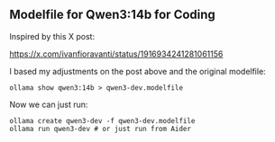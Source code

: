 ## Modelfile for Qwen3:14b for Coding

Inspired by this X post:

https://x.com/ivanfioravanti/status/1916934241281061156

I based my adjustments on the post above and the original modelfile:

```
ollama show qwen3:14b > qwen3-dev.modelfile
```

Now we can just run:

```
ollama create qwen3-dev -f qwen3-dev.modelfile
ollama run qwen3-dev # or just run from Aider
```
